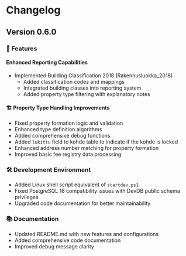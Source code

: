 # Changelog

## Version 0.6.0

### 🚀 Features

#### Enhanced Reporting Capabilities
- Implemented Building Classification 2018 (Rakennusluokka_2018)
  - Added classification codes and mappings
  - Integrated building classes into reporting system
  - Added property type filtering with explanatory notes

#### 🏗️ Property Type Handling Improvements
- Fixed property formation logic and validation
- Enhanced type definition algorithms
- Added comprehensive debug functions
- Added `lukittu` field to kohde table to indicate if the kohde is locked
- Enhanced address number matching for property formation
- Improved basic fee registry data processing

### 🛠️ Development Environment
- Added Linux shell script equivalent of `startdev.ps1`
- Fixed PostgreSQL 16 compatibility issues with DevDB public schema privileges
- Upgraded code documentation for better maintainability

### 📚 Documentation
- Updated README.md with new features and configurations
- Added comprehensive code documentation
- Improved debug message clarity
